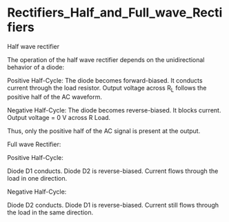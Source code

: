 # Rectifiers_Half_and_Full_wave_Rectifiers

Half wave rectifier

The operation of the half wave rectifier depends on the unidirectional behavior of a diode:

Positive Half-Cycle:
The diode becomes forward-biased.
It conducts current through the load resistor.
Output voltage across R<sub>L</sub> follows the positive half of the AC waveform.

Negative Half-Cycle:
The diode becomes reverse-biased.
It blocks current.
Output voltage = 0 V across R Load.

Thus, only the positive half of the AC signal is present at the output.

Full wave Rectifier:

Positive Half-Cycle:

Diode D1 conducts.
Diode D2 is reverse-biased.
Current flows through the load in one direction.

Negative Half-Cycle:

Diode D2 conducts.
Diode D1 is reverse-biased.
Current still flows through the load in the same direction.
